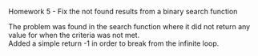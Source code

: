 Homework 5 - Fix the not found results from a binary search function <br/>

The problem was found in the search function where it did not return any value for when the criteria was not met.<br/>
Added a simple return -1 in order to break from the infinite loop.<br/>
